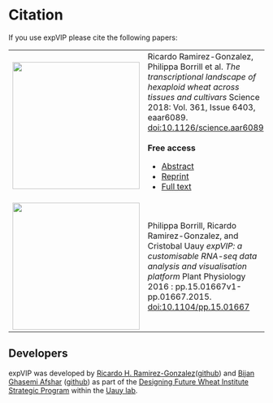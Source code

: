 # Citation
If you use expVIP please cite the following papers:

<table>
        <tr><td><img src="./images/0817Cover.png" width="250px"></td>
        <td>Ricardo Ramirez-Gonzalez, Philippa Borrill et al. <i>The transcriptional landscape of hexaploid wheat across tissues and cultivars</i> Science 2018: Vol. 361, Issue 6403, eaar6089. <a href="http://dx.doi.org/10.1126/science.aar6089"> doi:10.1126/science.aar6089</a>
            <br><br>
            <b>Free access</b>
            <ul>
                <li><a href="http://science.sciencemag.org/cgi/content/abstract/361/6403/eaar6089?ijkey=IAVYItYDZkSiI&keytype=ref&siteid=sci"> Abstract</a> </li>
                <li><a href="http://science.sciencemag.org/cgi/rapidpdf/361/6403/eaar6089?ijkey=IAVYItYDZkSiI&keytype=ref&siteid=sci"> Reprint</a> </li>
                <li><a href="http://science.sciencemag.org/cgi/content/full/361/6403/eaar6089?ijkey=IAVYItYDZkSiI&keytype=ref&siteid=sci">Full text </a> </li>
            </ul>
         </td>
     </tr>
     <tr>
        <td><img src="./images/0416PPCover.png" width="250px"></td>
        <td>Philippa Borrill, Ricardo Ramirez-Gonzalez, and Cristobal Uauy <i>expVIP: a customisable RNA-seq data analysis and visualisation platform</i> Plant Physiology 2016 : pp.15.01667v1-pp.01667.2015. <a href="http://dx.doi.org/10.1104/pp.15.01667">
doi:10.1104/pp.15.01667 </a></td>
</table>

## Developers

expVIP was developed by [Ricardo H. Ramirez-Gonzalez](https://www.jic.ac.uk/people/dr-ricardo-h-ramirez-gonzalez/)([github](https://github.com/homonecloco)) and [Bijan Ghasemi Afshar](https://www.jic.ac.uk/people/bijan-ghasemi-afshar/) ([github](https://github.com/Bijan-Ghasemi-Afshar)) as part of the [Designing Future Wheat Institute Strategic Program](https://www.jic.ac.uk/research-impact/designing-future-wheat/) within the [Uauy lab](https://www.jic.ac.uk/people/cristobal-uauy/).
